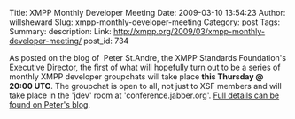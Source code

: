 Title: XMPP Monthly Developer Meeting
Date: 2009-03-10 13:54:23
Author: willsheward
Slug: xmpp-monthly-developer-meeting
Category: post
Tags: 
Summary: description:
Link: http://xmpp.org/2009/03/xmpp-monthly-developer-meeting/
post_id: 734

<!--Monthly XMPP develop groupchat this Thursday.-->


As posted on the blog of  Peter St.Andre, the XMPP Standards Foundation's Executive Director, the first of what will hopefully turn out to be a series of monthly XMPP developer groupchats will take place **this Thursday @ 20:00 UTC**. The groupchat is open to all, not just to XSF members and will take place in the 'jdev' room at 'conference.jabber.org'. [Full details can be found on Peter's blog](http://stpeter.im/?p=2528).
